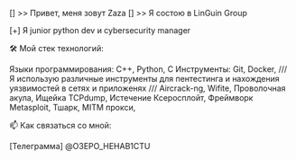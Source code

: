 [] >> Привет, меня зовут Zaza [] >> Я состою в LinGuin Group

[+] Я junior python dev и cybersecurity manager

🛠️ Мой стек технологий:

Языки программирования: C++, Python, C
Инструменты: Git, Docker,
/// Я использую различные инструменты для пентестинга и нахождения уязвимостей в сетях и приложенях /// Aircrack-ng, Wifite, Проволочная акула, Ищейка TCPdump, Истечение Ксеросплойт, Фреймворк Metasploit, Тшарк, MITM прокси,

📫 Как связаться со мной:

[Телеграмма] @O3EPO_HEHAB1CTU
